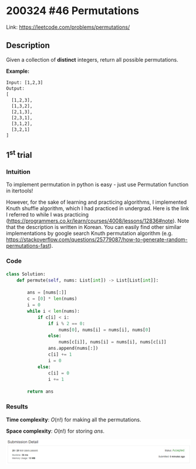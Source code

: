 # 200324 #46 Permutations
Link: https://leetcode.com/problems/permutations/

## Description
Given a collection of **distinct** integers, return all possible permutations.

**Example:**

    Input: [1,2,3]
    Output:
    [
      [1,2,3],
      [1,3,2],
      [2,1,3],
      [2,3,1],
      [3,1,2],
      [3,2,1]
    ]

## 1<sup>st</sup> trial

### Intuition
To implement permutation in python is easy - just use Permutation function in itertools!

However, for the sake of learning and practicing algorithms, I implemented Knuth shuffle algorithm, which I had practiced in undergrad. Here is the link I referred to while I was practicing (https://programmers.co.kr/learn/courses/4008/lessons/12836#note). Note that the description is written in Korean. You can easily find other similar implementations by google search Knuth permutation algorithm (e.g. https://stackoverflow.com/questions/25779087/how-to-generate-random-permutations-fast).

### Code
```python
class Solution:
    def permute(self, nums: List[int]) -> List[List[int]]:
        
        ans = [nums[:]]
        c = [0] * len(nums)
        i = 0
        while i < len(nums):
            if c[i] < i:
                if i % 2 == 0:
                    nums[0], nums[i] = nums[i], nums[0]
                else:
                    nums[c[i]], nums[i] = nums[i], nums[c[i]]
                ans.append(nums[:])
                c[i] += 1
                i = 0
            else:
                c[i] = 0
                i += 1
        
        return ans
```

### Results
**Time complexity**: *O*(n!) for making all the permutations.

**Space complexity**: *O*(n!) for storing *ans*.

![1st trial](https://github.com/minyookim/DailyCoding/blob/master/200324%20%2346%20Permutations/1st%20trial.PNG)
